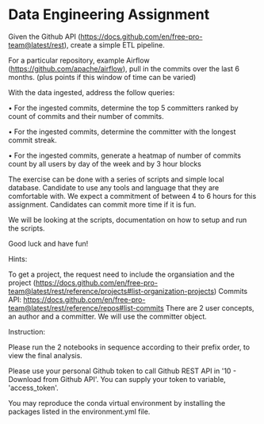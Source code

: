 # Data Engineering Assignment


Given the Github API (https://docs.github.com/en/free-pro-team@latest/rest), create a simple ETL
pipeline.

For a particular repository, example Airflow (https://github.com/apache/airflow), pull in the commits
over the last 6 months. (plus points if this window of time can be varied)

With the data ingested, address the follow queries:

• For the ingested commits, determine the top 5 committers ranked by count of commits and their number of commits.

• For the ingested commits, determine the committer with the longest commit streak.

• For the ingested commits, generate a heatmap of number of commits count by all users by day of the week and by 3 hour blocks

The exercise can be done with a series of scripts and simple local database. Candidate to use any tools and language that they are comfortable with. We expect a commitment of between 4 to 6 hours for this
assignment. Candidates can commit more time if it is fun.

We will be looking at the scripts, documentation on how to setup and run the scripts.

Good luck and have fun!

Hints:

To get a project, the request need to include the organsiation and the project
(https://docs.github.com/en/free-pro-team@latest/rest/reference/projects#list-organization-projects)
Commits API: https://docs.github.com/en/free-pro-team@latest/rest/reference/repos#list-commits
There are 2 user concepts, an author and a committer. We will use the committer object. 

Instruction:

Please run the 2 notebooks in sequence according to their prefix order, to view the final analysis.

Please use your personal Github token to call Github REST API in '10 - Download from Github API'.  You can supply your token to variable, 'access_token'.

You may reproduce the conda virtual environment by installing the packages listed in the environment.yml file.

